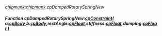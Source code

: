 _[chipmunk](../../modules/chipmunk/chipmunk-module.md):[chipmunk](../../modules/chipmunk/chipmunk-module.md).cpDampedRotarySpringNew_
##### Function cpDampedRotarySpringNew:[cpConstraint](../../modules/chipmunk/chipmunk-cpconstraint.md)( a:[cpBody](../../modules/chipmunk/chipmunk-cpbody.md),b:[cpBody](../../modules/chipmunk/chipmunk-cpbody.md),restAngle:[cpFloat](../../modules/chipmunk/chipmunk-cpfloat.md),stiffness:[cpFloat](../../modules/chipmunk/chipmunk-cpfloat.md),damping:[cpFloat](../../modules/chipmunk/chipmunk-cpfloat.md) )
